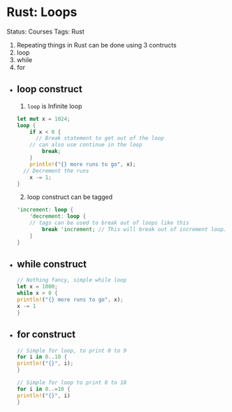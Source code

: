 # Rust: Loops

Status: Courses
Tags: Rust

1. Repeating things in Rust can be done using 3 contructs 
  1. loop
  2. while
  3. for
- ## loop construct
  
  1. `loop` is Infinite loop
    
    ```rust
    let mut x = 1024;
    loop {
    	if x < 0 {
    	  // Break statement to get out of the loop
        // can also use continue in the loop
    		break; 
    	}
    	println!("{} more runs to go", x);
      // Decrement the runs
    	x -= 1; 
    }
    ```
    
  2. loop construct can be tagged 
    
    ```rust
    'increment: loop {
    	'decrement: loop {
    	// tags can be used to break out of loops like this 
    		break 'increment; // This will break out of increment loop.  
    	}
    }
    ```
- ## while construct
  
  ```rust
  // Nothing fancy, simple while loop
  let x = 1000;
  while x > 0 {
  println!("{} more runs to go", x);
  x -= 1
  }
  ```
- ## for construct
  
  ```rust
  // Simple for loop, to print 0 to 9
  for i in 0..10 {
  println!("{}", i);
  }
  
  // Simple for loop to print 0 to 10
  for i in 0..=10 {
  println!("{}", i)
  }
  ```